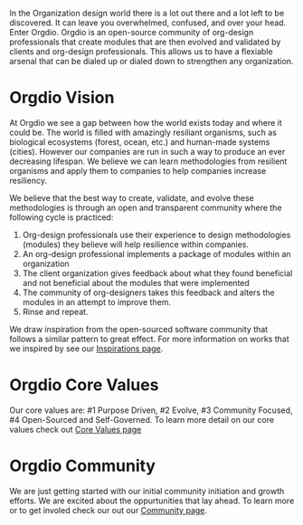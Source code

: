 <!-- TITLE: Orgdio -->

In the Organization design world there is a lot out there and a lot left to be discovered.  It can leave you overwhelmed, confused, and over your head.  Enter Orgdio. Orgdio is an open-source community of org-design professionals that create modules that are then evolved and validated by clients and org-design professionals.  This allows us to have a flexiable arsenal that can be dialed up or dialed down to strengthen any organization.

# Orgdio Vision
At Orgdio we see a gap between how the world exists today and where it could be.  The world is filled with amazingly resiliant organisms, such as biological ecosystems (forest, ocean, etc.) and human-made systems (cities).  However our companies are run in such a way to produce an ever decreasing lifespan.  We believe we can learn methodologies from resilient organisms and apply them to companies to help companies increase resiliency.

We believe that the best way to create, validate, and evolve these methodologies is through an open and transparent community where the following cycle is practiced:
1) Org-design professionals use their experience to design methodologies (modules) they believe will help resilience within companies.
2) An org-design professional implements a package of modules within an organization
3) The client organization gives feedback about what they found beneficial and not beneficial about the modules that were implemented
4) The community of org-designers takes this feedback and alters the modules in an attempt to improve them.
5) Rinse and repeat.

We draw inspiration from the open-sourced software community that follows a similar pattern to great effect.  For more information on works that we inspired by see our [Inspirations page](http://orgd.io/inspirations).
# Orgdio Core Values
Our core values are: #1 Purpose Driven, #2 Evolve, #3 Community Focused, #4 Open-Sourced and Self-Governed.  To learn more detail on our core values check out [Core Values page](http://orgd.io/orgdio-core-values)

# Orgdio Community
We are just getting started with our initial community initiation and growth efforts.  We are excited about the oppurtunities that lay ahead.  To learn more or to get involed check our out our [Community page](http://orgd.io/community-member-page).
